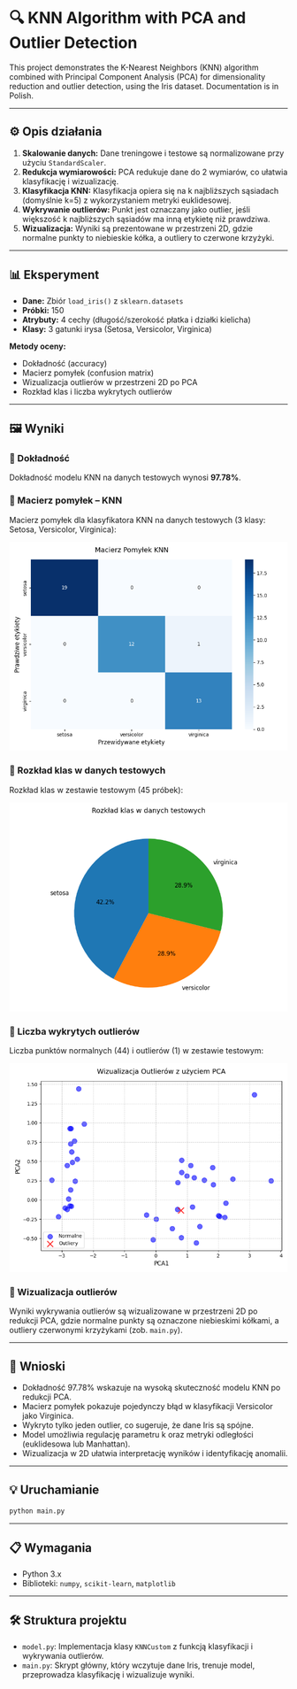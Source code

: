 # 🔍 KNN Algorithm with PCA and Outlier Detection

This project demonstrates the K-Nearest Neighbors (KNN) algorithm combined with Principal Component Analysis (PCA) for dimensionality reduction and outlier detection, using the Iris dataset. Documentation is in Polish.

---

## ⚙️ Opis działania

1. **Skalowanie danych:** Dane treningowe i testowe są normalizowane przy użyciu `StandardScaler`.
2. **Redukcja wymiarowości:** PCA redukuje dane do 2 wymiarów, co ułatwia klasyfikację i wizualizację.
3. **Klasyfikacja KNN:** Klasyfikacja opiera się na k najbliższych sąsiadach (domyślnie k=5) z wykorzystaniem metryki euklidesowej.
4. **Wykrywanie outlierów:** Punkt jest oznaczany jako outlier, jeśli większość k najbliższych sąsiadów ma inną etykietę niż prawdziwa.
5. **Wizualizacja:** Wyniki są prezentowane w przestrzeni 2D, gdzie normalne punkty to niebieskie kółka, a outliery to czerwone krzyżyki.

---

## 📊 Eksperyment

- **Dane:** Zbiór `load_iris()` z `sklearn.datasets`
- **Próbki:** 150
- **Atrybuty:** 4 cechy (długość/szerokość płatka i działki kielicha)
- **Klasy:** 3 gatunki irysa (Setosa, Versicolor, Virginica)

**Metody oceny:**
- Dokładność (accuracy)
- Macierz pomyłek (confusion matrix)
- Wizualizacja outlierów w przestrzeni 2D po PCA
- Rozkład klas i liczba wykrytych outlierów

---

## 🖼️ Wyniki

### 📌 Dokładność

Dokładność modelu KNN na danych testowych wynosi **97.78%**.

### 📌 Macierz pomyłek – KNN

Macierz pomyłek dla klasyfikatora KNN na danych testowych (3 klasy: Setosa, Versicolor, Virginica):

![Confusion Matrix](diagrams/confusion_matrix.png)

### 📌 Rozkład klas w danych testowych

Rozkład klas w zestawie testowym (45 próbek):

![Classes](diagrams/classes.png)

### 📌 Liczba wykrytych outlierów

Liczba punktów normalnych (44) i outlierów (1) w zestawie testowym:

![Outliers](diagrams/outliers.png)

### 📌 Wizualizacja outlierów

Wyniki wykrywania outlierów są wizualizowane w przestrzeni 2D po redukcji PCA, gdzie normalne punkty są oznaczone niebieskimi kółkami, a outliery czerwonymi krzyżykami (zob. `main.py`).

---

## 🧠 Wnioski

- Dokładność 97.78% wskazuje na wysoką skuteczność modelu KNN po redukcji PCA.
- Macierz pomyłek pokazuje pojedynczy błąd w klasyfikacji Versicolor jako Virginica.
- Wykryto tylko jeden outlier, co sugeruje, że dane Iris są spójne.
- Model umożliwia regulację parametru k oraz metryki odległości (euklidesowa lub Manhattan).
- Wizualizacja w 2D ułatwia interpretację wyników i identyfikację anomalii.

---

## 💡 Uruchamianie

```bash
python main.py
```

---

## 📋 Wymagania

- Python 3.x
- Biblioteki: `numpy`, `scikit-learn`, `matplotlib`

---

## 🛠️ Struktura projektu

- `model.py`: Implementacja klasy `KNNCustom` z funkcją klasyfikacji i wykrywania outlierów.
- `main.py`: Skrypt główny, który wczytuje dane Iris, trenuje model, przeprowadza klasyfikację i wizualizuje wyniki.

